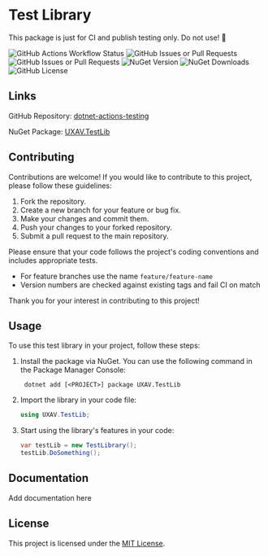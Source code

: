 # Test Library

This package is just for CI and publish testing only. Do not use! 🙂

![GitHub Actions Workflow Status](https://img.shields.io/github/actions/workflow/status/mikejobson/dotnet-actions-testing/test.yml?branch=main&style=flat&logo=github&label=status)
![GitHub Issues or Pull Requests](https://img.shields.io/github/issues/mikejobson/dotnet-actions-testing?style=flat&logo=github)
![GitHub Issues or Pull Requests](https://img.shields.io/github/issues-pr/mikejobson/dotnet-actions-testing?style=flat&logo=github)
![NuGet Version](https://img.shields.io/nuget/v/UXAV.TestLib?style=flat&logo=nuget)
![NuGet Downloads](https://img.shields.io/nuget/dt/UXAV.TestLib?style=flat&logo=nuget)
![GitHub License](https://img.shields.io/github/license/mikejobson/dotnet-actions-testing?style=flat)

## Links

GitHub Repository: [dotnet-actions-testing](https://github.com/mikejobson/dotnet-actions-testing)

NuGet Package: [UXAV.TestLib](https://www.nuget.org/packages/UXAV.TestLib/)

## Contributing

Contributions are welcome! If you would like to contribute to this project, please follow these guidelines:

1. Fork the repository.
2. Create a new branch for your feature or bug fix.
3. Make your changes and commit them.
4. Push your changes to your forked repository.
5. Submit a pull request to the main repository.

Please ensure that your code follows the project's coding conventions and includes appropriate tests.

- For feature branches use the name `feature/feature-name`
- Version numbers are checked against existing tags and fail CI on match

Thank you for your interest in contributing to this project!

## Usage

To use this test library in your project, follow these steps:

1. Install the package via NuGet. You can use the following command in the Package Manager Console:

   ```
    dotnet add [<PROJECT>] package UXAV.TestLib
   ```

2. Import the library in your code file:

   ```csharp
   using UXAV.TestLib;
   ```

3. Start using the library's features in your code:
   ```csharp
   var testLib = new TestLibrary();
   testLib.DoSomething();
   ```

## Documentation

Add documentation here

## License

This project is licensed under the [MIT License](LICENSE).
